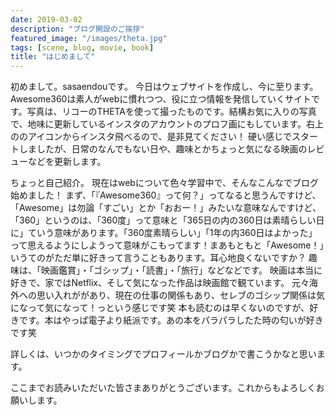 ```yaml
---
date: 2019-03-02
description: "ブログ開設のご挨拶"
featured_image: "/images/theta.jpg"
tags: [scene, blog, movie, book]
title: "はじめまして"
---
```


初めまして。sasaendouです。
今日はウェブサイトを作成し、今に至ります。Awesome360は素人がwebに慣れつつ、役に立つ情報を発信していくサイトです。写真は、リコーのTHETAを使って撮ったものです。結構お気に入りの写真で、地味に更新しているインスタのアカウントのプロフ画にもしています。右上ののアイコンからインスタ飛べるので、是非見てください！
硬い感じでスタートしましたが、日常のなんでもない日や、趣味とかちょっと気になる映画のレビューなどを更新します。

ちょっと自己紹介。
現在はwebについて色々学習中で、そんなこんなでブログ始めました！
まず、「『Awesome360』って何？」ってなると思うんですけど、「Awesome」は勿論「すごい」とか「おおー！」みたいな意味なんですけど、「360」というのは、「360度」って意味と「365日の内の360日は素晴らしい日に」ていう意味があります。「360度素晴らしい」「1年の内360日はよかった」って思えるようにしようって意味がこもってます！まあもともと「Awesome！」いうてのがただ単に好きって言うこともあります。耳心地良くないですか？
趣味は、「映画鑑賞」・「ゴシップ」・「読書」・「旅行」などなどです。
映画は本当に好きで、家ではNetflix、そして気になった作品は映画館で観ています。
元々海外への思い入れががあり、現在の仕事の関係もあり、セレブのゴシップ関係は気になって気になって！っという感じです笑
本も読むのは早くないのですが、好きです。本はやっぱ電子より紙派です。あの本をパラパラしたた時の匂いが好きです笑

詳しくは、いつかのタイミングでプロフィールかブログかで書こうかなと思います。

ここまでお読みいただいた皆さまありがとうございます。これからもよろしくお願いします。
